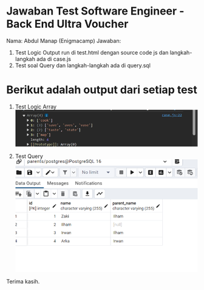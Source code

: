 # Jawaban Test Software Engineer - Back End Ultra Voucher
Nama: Abdul Manap (Enigmacamp)
Jawaban: 
1. Test Logic Output run di test.html dengan source code js dan langkah-langkah ada di case.js
2. Test soal Query dan langkah-langkah ada di query.sql

# Berikut adalah output dari setiap test
1. Test Logic Array
![Test Logic Array](/assets/array.png)

2. Test Query
![Test Query](/assets/query.png)

Terima kasih.
